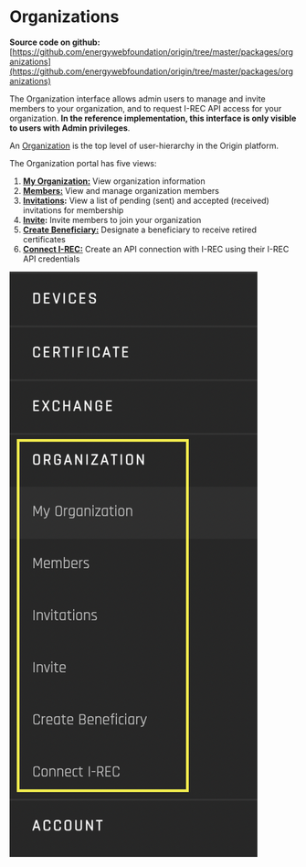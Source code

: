 # Organizations  

**Source code on github:** [https://github.com/energywebfoundation/origin/tree/master/packages/organizations](https://github.com/energywebfoundation/origin/tree/master/packages/organizations)

The Organization interface allows admin users to manage and invite members to your organization, and to request I-REC API access for your organization. **In the reference implementation, this interface is only visible to users with Admin privileges**. 

An [Organization](../user-guide-reg-onboarding.md#organizations) is the top level of user-hierarchy in the Origin platform. 

The Organization portal has five views: 

1. **[My Organization:](./my-org.md)** View organization information
2. **[Members:](./members.md)** View and manage organization members
3. **[Invitations](./invitations.md):** View a list of pending (sent) and accepted (received) invitations for membership
3. **[Invite](./invite.md):** Invite members to join your organization
4. **[Create Beneficiary:](./create-beneficiary.md)** Designate a beneficiary to receive retired certificates
5. **[Connect I-REC:](./connect-irec.md)** Create an API connection with I-REC using their I-REC API credentials

![organization](../images/panels/organization.png)
